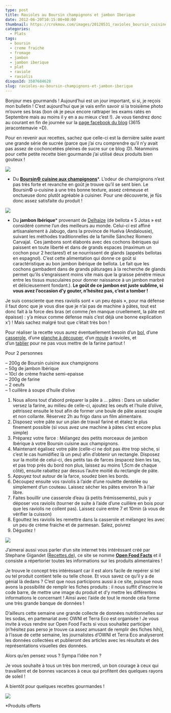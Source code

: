 ```yaml
---
type: post
title: Ravioles au Boursin champignons et jambon Iberique
date: 2012-06-20T10:15:00+00:00
thumbnail: https://crokmou.com/images/20120531_ravioles_boursin_cuisine_champignon_jambon_iberique_0026.jpg
categories: 
  - Plats
tags: 
  - boursin
  - creme fraiche
  - fromage
  - jambon
  - jambon iberique
  - plat
  - raviole
  - raviolis
disqusId: 3587684628
slug: ravioles-au-boursin-champignons-et-jambon-iberique
---
```


Bonjour mes gourmands ! Aujourd’hui est un jour important, si si, je reçois mon bulletin ! C’est aujourd’hui que je vais enfin savoir si la troisième photo m’ouvre ses bras (bon ok je peux encore rattraper les exams ratés en Septembre mais au moins il y en a au mieux c’est !). Je vous tiendrez donc au courant en fin de journée sur la [page facebook du blog](https://www.facebook.com/pages/CroKMou/148093255259077) (3615 jeracontemavie =D).

Pour en revenir aux recettes, sachez que celle-ci est la dernière salée avant une grande série de sucrée (parce que j’ai cru comprendre qu’il n’y avait pas assez de cochoncetées pleines de sucre sur ce blog :D). Néanmoins pour cette petite recette bien gourmande j’ai utilisé deux produits bien gouteux !

[![](http://1.bp.blogspot.com/-MeWfMVJndGU/T-GQ9HcSdLI/AAAAAAAACpM/5h7yrOE4Xok/s1600/Cuisine_big_champignons.jpg)](http://www.boursin.be/fr/produits/boursin_cuisine_champignons.cfm)

*   Du **[Boursin© cuisine aux champignons](http://www.boursin.be/fr/produits/boursin_cuisine_champignons.cfm)***. L’odeur de champignons n’est pas très forte et revanche en goût je trouve qu’il se sent bien. Le Boursin© u-cuisine à une très bonne texture, assez crémeuse et onctueuse donc plutôt agréable à cuisiner. Pour une découverte, je fûs donc assez satisfaite du produit !

[![](http://1.bp.blogspot.com/-jsga2Hfaj14/T8oJQHWxwpI/AAAAAAAACds/x2IBBQwxbrI/s1600/image002.jpg)](http://fr.delhaize.be/)

*   Du **jambon Ibérique*** provenant de [Delhaize](http://fr.delhaize.be/) (de bellota « 5 Jotas » est considéré comme l’un des meilleurs au monde. Celui-ci est affiné artisanalement à Jabugo, dans la province de Huelva (Andalousie), suivant les méthodes traditionnelles de la famille Sánchez Romero Carvajal.  Ces jambons sont élaborés avec des cochons ibériques qui paissent en toute liberté et dans de grands espaces (maximum un cochon pour 2 hectares!) et se nourrissent de glands (appelés bellotas en espagnol). C’est cette alimentation qui donne ce goût si caractéristique au bon jambon ibérique de bellota. Le fait que les cochons gambadent dans de grands pâturages à la recherche de glands permet qu’ils s’engraissent moins vite mais que la graisse pénètre mieux entre les tissus musculaires pour donner naissance à un jambon marbré et délicieusement fondant.). **Le goût de ce jambon est juste sublime, si vous avez l’occasion d’y gouter, n’hésitez pas, c’est a tomber !**

Je suis consciente que mes raviolis sont « un peu épais », pour ma défense il faut donc que je vous dise que je n’ai pas de machine à pâtes, tout est donc fait à la force des bras (et comme j’en manque cruellement, la pâte est épaisse) : y’a mieux comme défense mais c’est déjà une bonne explication x’) ! Mais sachez malgré tout que c’était très bon !

Pour réaliser la recette vous aurez éventuellement besoin d’un [bol](http://www.rueducommerce.fr/m/pl/malid:4769881), d’une [casserole](http://www.rueducommerce.fr/m/pl/malid:115), d’une [planche à découper](http://www.blogger.com/%22http://www.rueducommerce.fr/m/pl/malid:4820408%20%22), d’un [moule](http://www.rueducommerce.fr/m/pl/malid:5325292) à ravioles, et d’un [tablier](http://www.rueducommerce.fr/m/pl/malid:261) pour ne pas vous mettre de la farine partout !

Pour 2 personnes

– 200g de Boursin cuisine aux champignons  
– 50g de jambon Ibérique  
– 10cl de crème fraiche semi-epaisse  
– 200g de farine  
– 2 oeufs  
– 1 cuillère à soupe d’huile d’olive

1) Nous allons tout d’abord préparer la pâte à … pâtes : Dans un saladier versez la farine, au milieu de celle-ci, ajoutez les oeufs et l’huile d’olive, pétrissez ensuite le tout afin de former une boule de pâte assez souple et non collante. Réservez 2h au frigo dans un film alimentaire.  
2) Disposez votre pâte sur un plan de travail fariné et étalez le plus finement possible (si vous avez une machine à pâtes c’est encore plus simple)  
3) Préparez votre farce : Mélangez des petits morceaux de jambon Ibérique à votre Boursin cuisine aux champignons.  
4) Maintenant égalisez votre pâte (celle-ci ne doit pas être trop sèche, si c’est le cas humidifiez là un peu) afin d’obtenir un rectangle. Disposez sur la moitié de celui-ci, des petits tas de farces (espacez bien les tas, et pas trop près du bord non plus, laissez au moins 1,5cm de chaque côté), ensuite rabattez par dessus l’autre moitié du rectangle de pâte.  
5) Appuyez tout autour de la farce, soudez bien les bords.  
6) Découpez ensuite vos raviolis à l’aide d’une roulette dentelée ou simplement d’un couteau. Laissez sécher les pâtes environ 1h à l’air libre.  
7) Faites bouillir une casserole d’eau (à petits frémissements), puis y déposer vos raviolis (tourner de suite à l’aide d’une cuillère en bois pour que les raviolis ne collent pas). Laissez cuire entre 7 et 10min (à vous de vérifier la cuisson)  
8) Egouttez les raviolis les remettre dans la casserole et mélangez les avec un peu de crème fraiche et de parmesan. Salez, poivrez  
9) Dégustez !

[![](http://2.bp.blogspot.com/-eJrZeW05QfY/T-GXCdo5eBI/AAAAAAAACpk/6Pr3QdySywk/s200/openfoodfacts-logo-fr.png)](http://2.bp.blogspot.com/-eJrZeW05QfY/T-GXCdo5eBI/AAAAAAAACpk/6Pr3QdySywk/s1600/openfoodfacts-logo-fr.png)

J’aimerai aussi vous parler d’un site internet très intéréssant créé par Stephane Gigandet ([Recettes.de](http://recettes.de/)), ce site se nomme **[Open Food Facts](http://fr.openfoodfacts.org/)** et il consiste a répertorier toutes les informations sur les produits alimentaires !

Je trouve le concept très intéréssant car il est alors facile de repérer si tel ou tel produit contient telle ou telle chose. Et vous savez ce qu’il y a de génial là dedans ? C’est que nous participons aussi à ce site, puisque nous avons la possibilité de remplir les fiches produits : il nous suffit d’inscrire le code barre, de mettre une image du produit et d’y mettre les différentes informations le concernant ! Ainsi avec l’aide de tout le monde cela forme une très grande banque de données !

D’ailleurs cette semaine une grande collecte de données nutritionnelles sur les sodas, en partenariat avec OWNI et Terra Eco est organisée ! Je vous invite à vous rendre sur Open Food Facts si vous souhaitez participer (n’hésitez pas perso je trouve ca assez amusant de remplir des fiches hihi), à l’issue de cette semaine, les journalistes d’OWNI et Terra Eco analyseront les données collectées et publieront des articles avec les résultats et des représentations visuelles des données.

Alors qu’en pensez vous ? Sympa l’idée non ?

Je vous souhaite à tous un très bon mercredi, un bon courage à ceux qui travaillent et de bonnes vacances à ceux qui profitent des quelques rayons de soleil !

A bientôt pour quelques recettes gourmandes !

[![](http://4.bp.blogspot.com/-f-qb7LbUkkA/T-GUBYi3v6I/AAAAAAAACpY/kdNOf5Tfvxs/s1600/kawaii_onionhead_42.gif)](http://4.bp.blogspot.com/-f-qb7LbUkkA/T-GUBYi3v6I/AAAAAAAACpY/kdNOf5Tfvxs/s1600/kawaii_onionhead_42.gif)

*Produits offerts